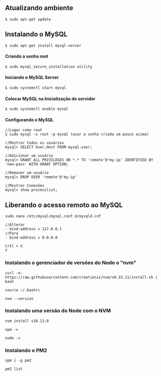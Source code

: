 ## Atualizando ambiente
```$ sudo apt-get update```

## Instalando o MySQL
```$ sudo apt-get install mysql-server```

#### Criando a senha root
```$ sudo mysql_secure_installation utility```

#### Iniciando o MySQL Server
```$ sudo systemctl start mysql```

#### Colocar MySQL na Inicialização do servidor
```$ sudo systemctl enable mysql```

#### Configurando o MySQL
```
//Logar como root
$ sudo mysql -u root -p mysql (usar a senha criada um pouco acima)

//Mostrar todos os usuários
mysql> SELECT User,Host FROM mysql.user;

//Adicionar um usuário
mysql> GRANT ALL PRIVILEGES ON *.* TO 'remote'@'my-ip' IDENTIFIED BY 'new-pass' WITH GRANT OPTION;

//Remover um usuário
mysql> DROP USER 'remote'@'my-ip'

//Mostrar Conexões
mysql> show processlist;
```

## Liberando o acesso remoto ao MySQL
```
sudo nano /etc/mysql/mysql.conf.d/mysqld.cnf

//Alterar
- bind-address = 127.0.0.1
//Para
- bind-address = 0.0.0.0

Crtl + X
Y
```

### Instalando o gerenciador de versões do Node o "nvm"

```
curl -o- https://raw.githubusercontent.com/creationix/nvm/v0.33.11/install.sh | bash
```

```
source ~/.bashrc
```

```
nvm --version
```


### Instalando uma versão do Node com o NVM

```
nvm install v10.13.0
```

```
npm -v
```

```
node -v
```


### Instalando o PM2

```
npm i -g pm2
```

```
pm2 list
```

